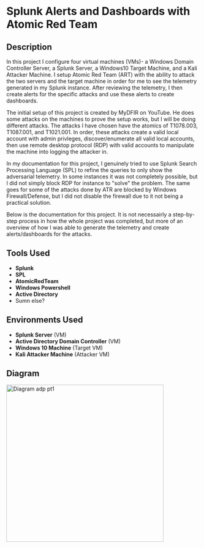 # Splunk Alerts and Dashboards with Atomic Red Team

## Description
In this project I configure four virtual machines (VMs)- a Windows Domain Controller Server, a Splunk Server, a Windows10 Target Machine, and a Kali Attacker Machine. I setup Atomic Red Team (ART) with the ability to attack the two servers and the target machine in order for me to see the telemetry generated in my Splunk instance. After reviewing the telemetry, I then create alerts for the specific attacks and use these alerts to create dashboards. 

The initial setup of this project is created by MyDFIR on YouTube. He does some attacks on the machines to prove the setup works, but I will be doing different attacks. The attacks I have chosen have the atomics of T1078.003, T1087.001, and T1021.001. In order, these attacks create a valid local account with admin privleges, discover/enumerate all valid local accounts, then use remote desktop protocol (RDP) with valid accounts to manipulate the machine into logging the attacker in.

In my documentation for this project, I genuinely tried to use Splunk Search Processing Language (SPL) to refine the queries to only show the adversarial telemetry. In some instances it was not completely possible, but I did not simply block RDP for instance to "solve" the problem. The same goes for some of the attacks done by ATR are blocked by Windows Firewall/Defense, but I did not disable the firewall due to it not being a practical solution. 

Below is the documentation for this project. It is not necessairly a step-by-step process in how the whole project was completed, but more of an overview of how I was able to generate the telemetry and create alerts/dashboards for the attacks.

## Tools Used
* **Splunk**
* **SPL**
* **AtomicRedTeam**
* **Windows Powershell**
* **Active Directory**
* Sumn else?

## Environments Used
* **Splunk Server** (VM)
* **Active Directory Domain Controller** (VM)
* **Windows 10 Machine** (Target VM)
* **Kali Attacker Machine** (Attacker VM)

## Diagram 
<img width="410" alt="Diagram adp pt1" src="https://github.com/user-attachments/assets/3edf66d0-706c-48a5-bae6-0200fa77bed3">
